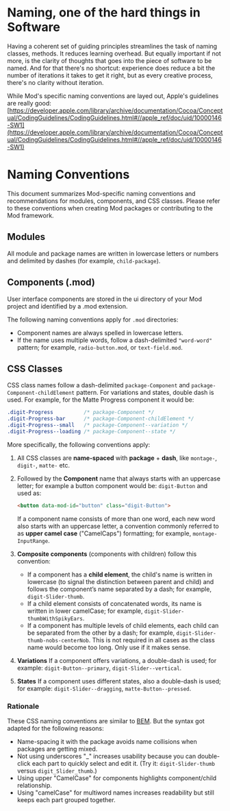 # Naming, one of the hard things in Software

Having a coherent set of guiding principles streamlines the task of naming classes, methods. It reduces learning overhead. But equally important if not more, is the clarity of thoughts that goes into the piece of software to be named. And for that there's no shortcut: experience does reduce a bit the number of iterations it takes to get it right, but as every creative process, there's no clarity without iteration.

While Mod's specific naming conventions are layed out, Apple's guidelines are really good:[https://developer.apple.com/library/archive/documentation/Cocoa/Conceptual/CodingGuidelines/CodingGuidelines.html#//apple_ref/doc/uid/10000146-SW1](https://developer.apple.com/library/archive/documentation/Cocoa/Conceptual/CodingGuidelines/CodingGuidelines.html#//apple_ref/doc/uid/10000146-SW1)

# Naming Conventions

This document summarizes Mod-specific naming conventions and recommendations for modules, components, and CSS classes. Please refer to these conventions when creating Mod packages or contributing to the Mod framework.

## Modules

All module and package names are written in lowercase letters or numbers and delimited by dashes (for example, `child-package`).

## Components (.mod)

User interface components are stored in the ui directory of your Mod project and identified by a .mod extension.

The following naming conventions apply for `.mod` directories:

* Component names are always spelled in lowercase letters.
* If the name uses multiple words, follow a dash-delimited `"word-word"` pattern; for example, `radio-button.mod`, or `text-field.mod`.

## CSS Classes

CSS class names follow a dash-delimited `package-Component` and `package-Component-childElement` pattern. For variations and states, double dash is used. For example, for the Matte Progress component it would be:

```css
.digit-Progress          /* package-Component */
.digit-Progress-bar      /* package-Component-childElement */
.digit-Progress--small   /* package-Component--variation */
.digit-Progress--loading /* package-Component--state */
```

More specifically, the following conventions apply:

1. All CSS classes are **name-spaced** with **package** + **dash**, like `montage-`, `digit-`, `matte-` etc.
2. Followed by the **Component** name that always starts with an uppercase letter; for example a button component would be: `digit-Button` and used as:

   ```html
   <button data-mod-id="button" class="digit-Button">
   ```

   If a component name consists of more than one word, each new word also starts with an uppercase letter, a convention commonly  referred to as **upper camel case** ("CamelCaps") formatting; for example, `montage-InputRange`.
3. **Composite components** (components with children) follow this convention:

   * If a component has a **child element**, the child's name is written in lowercase (to signal the distinction between parent and child) and follows the component’s name separated by a dash; for example, `digit-Slider-thumb`.
   * If a child element consists of concatenated words, its name is written in lower camelCase; for example, `digit-Slider-thumbWithSpikyEars`.
   * If a component has multiple levels of child elements, each child can be separated from the other by a dash; for example, `digit-Slider-thumb-nobs-centerNob`. This is not required in all cases as the class name would become too long. Only use if it makes sense.
4. **Variations** If a component offers variations, a double-dash is used; for example: `digit-Button--primary`, `digit-Slider--vertical`.
5. **States** If a component uses different states, also a double-dash is used; for example: `digit-Slider--dragging`, `matte-Button--pressed`.

### Rationale

These CSS naming conventions are similar to [BEM](http://bem.info/method/). But the syntax got adapted for the following reasons:

* Name-spacing it with the package avoids name collisions when packages are getting mixed.
* Not using underscores "_" increases usability because you can double-click each part to quickly select and edit it. (Try it: `digit-Slider-thumb` versus `digit_Slider_thumb`.)
* Using upper "CamelCase" for components highlights component/child relationship.
* Using "camelCase" for multiword names increases readability but still keeps each part grouped together.
